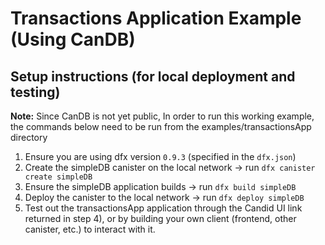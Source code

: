 # Transactions Application Example (Using CanDB)

## Setup instructions (for local deployment and testing)

**Note:** Since CanDB is not yet public, In order to run this working example, the commands below 
need to be run from the examples/transactionsApp directory

1. Ensure you are using dfx version `0.9.3` (specified in the `dfx.json`)
2. Create the simpleDB canister on the local network -> run `dfx canister create simpleDB`
3. Ensure the simpleDB application builds -> run `dfx build simpleDB`
4. Deploy the canister to the local network -> run `dfx deploy simpleDB`
5. Test out the transactionsApp application through the Candid UI link returned in step 4),
or by building your own client (frontend, other canister, etc.) to interact with it.